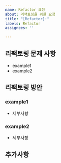 ```yaml
---
name: Refactor 요청
about: 리팩토링을 위한 요청
title: "[Refactor]:"
labels: Refactor
assignees: ''

---
```


## 리팩토링 문제 사항

- example1
- example2

## 리팩토링 방안

### example1

- 세부사항

### example2

- 세부사항

## 추가사항
